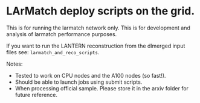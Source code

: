 # LArMatch deploy scripts on the grid.

This is for running the larmatch network only. This is for development and analysis of larmatch performance purposes.

If you want to run the LANTERN reconstruction from the dlmerged input files see: `larmatch_and_reco_scripts`.


Notes:

* Tested to work on CPU nodes and the A100 nodes (so fast!).
* Should be able to launch jobs using submit scripts.
* When processing official sample. Please store it in the arxiv folder for future reference.

